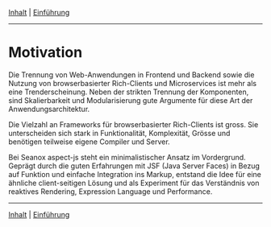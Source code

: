[Inhalt](README.md#motivation) | [Einf&uuml;hrung](introduction.md)
- - -

# Motivation

Die Trennung von Web-Anwendungen in Frontend und Backend sowie die Nutzung von
browserbasierter Rich-Clients und Microservices ist mehr als eine
Trenderscheinung. Neben der strikten Trennung der Komponenten, sind
Skalierbarkeit und Modularisierung gute Argumente f&uuml;r diese Art der
Anwendungsarchitektur.

Die Vielzahl an Frameworks f&uuml;r browserbasierter Rich-Clients ist gross.
Sie unterscheiden sich stark in Funktionalit&auml;t, Komplexit&auml;t,
Gr&ouml;sse und ben&ouml;tigen teilweise eigene Compiler und Server.

Bei Seanox aspect-js steht ein minimalistischer Ansatz im Vordergrund.
Gepr&auml;gt durch die guten Erfahrungen mit JSF (Java Server Faces) in Bezug
auf Funktion und einfache Integration ins Markup, entstand die Idee f&uuml;r
eine &auml;hnliche client-seitigen L&ouml;sung und als Experiment f&uuml;r das
Verst&auml;ndnis von reaktives Rendering, Expression Language und Performance.


- - -

[Inhalt](README.md#motivation) | [Einf&uuml;hrung](introduction.md)
